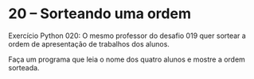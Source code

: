 



# 20 – Sorteando uma ordem

Exercício Python 020: O mesmo professor do desafio 019 quer sortear a ordem de apresentação de trabalhos dos alunos.

Faça um programa que leia o nome dos quatro alunos e mostre a ordem sorteada.
